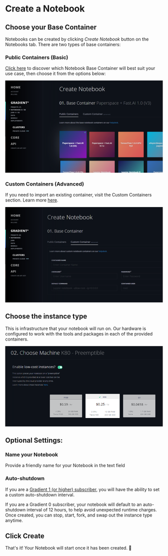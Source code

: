 # Create a Notebook

## Choose your Base Container

Notebooks can be created by clicking _Create Notebook_ button on the Notebooks tab.  There are two types of base containers:

### Public Containers \(Basic\)

[Click here](https://support.paperspace.com/hc/en-us/articles/360001597074) to discover which Notebook Base Container will best suit your use case, then choose it from the options below:

![](../.gitbook/assets/image%20%2818%29.png)

### Custom Containers \(Advanced\)

If you need to import an existing container, visit the Custom Containers section. Learn more [here](notebook-containers/).

![](../.gitbook/assets/image%20%2819%29.png)

## Choose the instance type

This is infrastructure that your notebook will run on. Our hardware is configured to work with the tools and packages in each of the provided containers.

![](../.gitbook/assets/image%20%2813%29.png)

## Optional Settings:

### Name your Notebook

Provide a friendly name for your Notebook in the text field

### Auto-shutdown

If you are a [Gradient 1 \(or higher\) subscriber](https://support.paperspace.com/hc/en-us/articles/360002068913), you will have the ability to set a custom auto-shutdown interval. 

If you are a Gradient 0 subscriber, your notebook will default to an auto-shutdown interval of 12 hours, to help avoid unexpected runtime charges. Once created, you can stop, start, fork, and swap out the instance type anytime. 

## Click Create

That's it! Your Notebook will start once it has been created. 🚀

